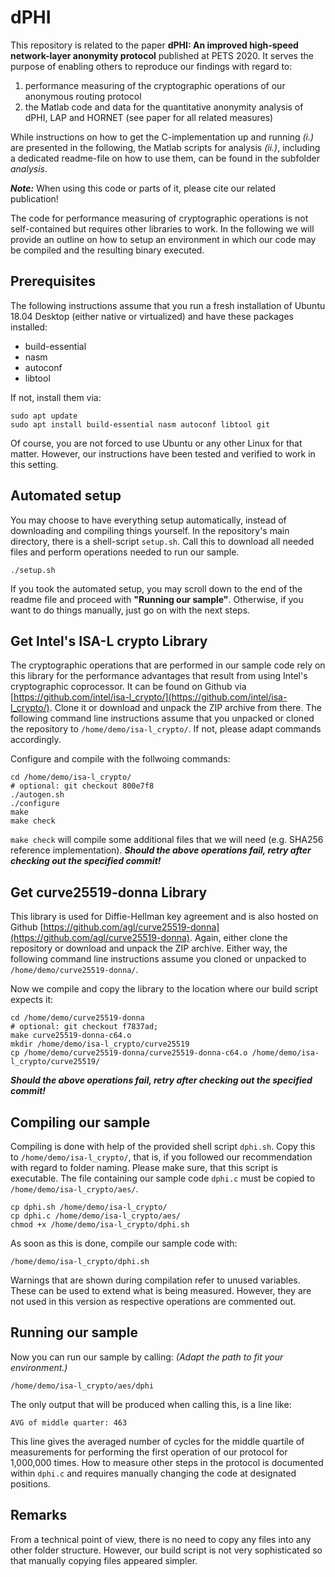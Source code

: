 # dPHI
This repository is related to the paper __dPHI: An improved high-speed network-layer anonymity protocol__ published at PETS 2020.
It serves the purpose of enabling others to reproduce our findings with regard to:

1. performance measuring of the cryptographic operations of our anonymous routing protocol 
2. the Matlab code and data for the quantitative anonymity analysis of dPHI, LAP and HORNET (see paper for all related measures)

While instructions on how to get the C-implementation up and running _(i.)_ are presented in the following, the Matlab scripts for analysis _(ii.)_, including a dedicated readme-file on how to use them, can be found in the subfolder _analysis_. 

___Note:___ When using this code or parts of it, please cite our related publication!


The code for performance measuring of cryptographic operations is not self-contained but requires other libraries to work. In the following we will provide an outline on how to setup an environment in which our code may be compiled and the resulting binary executed.



## Prerequisites
The following instructions assume that you run a fresh installation of Ubuntu 18.04 Desktop (either native or virtualized) and have these packages installed:

* build-essential
* nasm
* autoconf
* libtool

If not, install them via:
```
sudo apt update
sudo apt install build-essential nasm autoconf libtool git
```
Of course, you are not forced to use Ubuntu or any other Linux for that matter. However, our instructions have been tested and verified to work in this setting.

## Automated setup
You may choose to have everything setup automatically, instead of downloading and compiling things yourself.
In the repository's main directory, there is a shell-script `setup.sh`. Call this to download all needed files and perform operations needed to run our sample.

```
./setup.sh
```
If you took the automated setup, you may scroll down to the end of the readme file and proceed with __"Running our sample"__.
Otherwise, if you want to do things manually, just go on with the next steps.

## Get Intel's ISA-L crypto Library
The cryptographic operations that are performed in our sample code rely on this library for the performance advantages that result from using Intel's cryptographic coprocessor. It can be found on Github via [https://github.com/intel/isa-l_crypto/](https://github.com/intel/isa-l_crypto/). Clone it or download and unpack the ZIP archive from there. The following command line instructions assume that you unpacked or cloned the repository to `/home/demo/isa-l_crypto/`. If not, please adapt commands accordingly.

Configure and compile with the follwoing commands:
```
cd /home/demo/isa-l_crypto/
# optional: git checkout 800e7f8
./autogen.sh
./configure
make
make check
```
`make check` will compile some additional files that we will need (e.g. SHA256 reference implementation).
___Should the above operations fail, retry after checking out the specified commit!___

## Get curve25519-donna Library
This library is used for Diffie-Hellman key agreement and is also hosted on Github [https://github.com/agl/curve25519-donna](https://github.com/agl/curve25519-donna). Again, either clone the repository or download and unpack the ZIP archive. Either way, the following command line instructions assume you cloned or unpacked to `/home/demo/curve25519-donna/`.

Now we compile and copy the library to the location where our build script expects it:
```
cd /home/demo/curve25519-donna
# optional: git checkout f7837ad;
make curve25519-donna-c64.o
mkdir /home/demo/isa-l_crypto/curve25519
cp /home/demo/curve25519-donna/curve25519-donna-c64.o /home/demo/isa-l_crypto/curve25519/
```
___Should the above operations fail, retry after checking out the specified commit!___
## Compiling our sample

Compiling is done with help of the provided shell script `dphi.sh`. Copy this to `/home/demo/isa-l_crypto/`, that is, if you followed our recommendation with regard to folder naming. Please make sure, that this script is executable. The file containing our sample code `dphi.c` must be copied to `/home/demo/isa-l_crypto/aes/`.
```
cp dphi.sh /home/demo/isa-l_crypto/
cp dphi.c /home/demo/isa-l_crypto/aes/
chmod +x /home/demo/isa-l_crypto/dphi.sh
```

As soon as this is done, compile our sample code with:
```
/home/demo/isa-l_crypto/dphi.sh
```
Warnings that are shown during compilation refer to unused variables. These can be used to extend what is being measured. However, they are not used in this version as respective operations are commented out.

## Running our sample
Now you can run our sample by calling:
_(Adapt the path to fit your environment.)_
```
/home/demo/isa-l_crypto/aes/dphi
```
The only output that will be produced when calling this, is a line like:
```
AVG of middle quarter: 463
```
This line gives the averaged number of cycles for the middle quartile of measurements for performing the first operation of our protocol for 1,000,000 times. How to measure other steps in the protocol is documented within `dphi.c` and requires manually changing the code at designated positions.

## Remarks
From a technical point of view, there is no need to copy any files into any other folder structure. However, our build script is not very sophisticated so that manually copying files appeared simpler.
